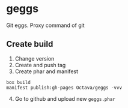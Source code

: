 # geggs
Git eggs. Proxy command of git

## Create build

1. Change version
2. Create and push tag
3. Create phar and manifest 
```
box build
manifest publish:gh-pages Octava/geggs -vvv
```
4. Go to github and upload new `geggs.phar`
